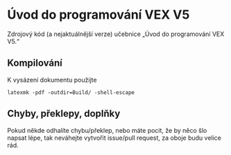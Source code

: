 # Úvod do programování VEX V5
Zdrojový kód (a nejaktuálnější verze) učebnice „Úvod do programování VEX V5.“

## Kompilování
K vysázení dokumentu použijte
```
latexmk -pdf -outdir=Build/ -shell-escape
```

## Chyby, překlepy, doplňky
Pokud někde odhalíte chybu/překlep, nebo máte pocit, že by něco šlo napsat lépe, tak neváhejte vytvořit issue/pull request, za oboje budu velice rád.
